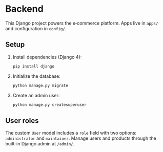 # Backend

This Django project powers the e‑commerce platform. Apps live in `apps/` and configuration in `config/`.

## Setup

1. Install dependencies (Django 4):
   ```bash
   pip install django
   ```
2. Initialize the database:
   ```bash
   python manage.py migrate
   ```
3. Create an admin user:
   ```bash
   python manage.py createsuperuser
   ```

## User roles

The custom `User` model includes a `role` field with two options: `administrator` and `maintainer`. Manage users and products through the built-in Django admin at `/admin/`.
